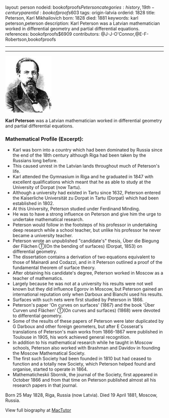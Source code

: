 layout: person
nodeid: bookofproofs$Peterson
categories: history,19th-century
parentid: bookofproofs$603
tags: origin-latvia
orderid: 1828
title: Peterson, Karl Mikhailovich
born: 1828
died: 1881
keywords: karl peterson,peterson
description: Karl Peterson was a Latvian mathematician worked in differential geometry and partial differential equations.
references: bookofproofs$6909
contributors: @J-J-O'Connor,@E-F-Robertson,bookofproofs

---



---

![Peterson.jpg](https://github.com/bookofproofs/bookofproofs.github.io/blob/main/_sources/_assets/images/portraits/Peterson.jpg?raw=true)

**Karl Peterson** was a Latvian mathematician worked in differential geometry and partial differential equations.

### Mathematical Profile (Excerpt):
* Karl was born into a country which had been dominated by Russia since the end of the 18th  century although Riga had been taken by the Russians long before.
* This caused unrest in the Latvian lands throughout much of Peterson's life.
* Karl attended the Gymnasium in Riga and he graduated in 1847 with excellent qualifications which meant that he as able to study at the University of Dorpat (now Tartu).
* Although a university had existed in Tartu since 1632, Peterson entered the Kaiserliche Universität zu Dorpat in Tartu (Dorpat) which had been established in 1802.
* At this University, Peterson studied under Ferdinand Minding.
* He was to have a strong influence on Peterson and give him the urge to undertake mathematical research.
* Peterson would follow in the footsteps of his professor in undertaking deep research while a school teacher, but unlike his professor he never became a university teacher.
* Peterson wrote an unpublished "candidate's" thesis, Über die Biegung der Flächen Ⓣ(On the bending of surfaces) (Dorpat, 1853) on differential geometry.
* The dissertation contains a derivation of two equations equivalent to those of Mainardi and Codazzi, and in it Peterson outlined a proof of the fundamental theorem of surface theory.
* After obtaining his candidate's degree, Peterson worked in Moscow as a teacher of mathematics.
* Largely because he was not at a university his results were not well known but they did influence Egorov in Moscow, but Peterson gained an international reputation only when Darboux and Bianchi used his results.
* Surfaces with such nets were first studied by Peterson in 1866.
* Peterson's paper 'On curves on surfaces'  (1867) and the book 'Über Curven und Flächen' Ⓣ(On curves and surfaces) (1868) were devoted to differential geometry.
* Some of the results of these papers of Peterson were later duplicated by G Darboux and other foreign geometers, but after E Cosserat's translations of Peterson's main works from 1866-1867 were published in Toulouse in 1905, his work achieved general recognition.
* In addition to his mathematical research while he taught in Moscow schools, Peterson also worked with Brashman and Davidov in founding the Moscow Mathematical Society.
* The first such Society had been founded in 1810 but had ceased to function and a totally new Society, which Peterson helped found and organise, started to operate in 1864.
* Mathematicheskii Sbornik, the journal of the Society, first appeared in October 1866 and from that time on Peterson published almost all his research papers in that journal.

Born 25 May 1828, Riga, Russia (now Latvia). Died 19 April 1881, Moscow, Russia.

View full biography at [MacTutor](https://mathshistory.st-andrews.ac.uk/Biographies/Peterson/)
